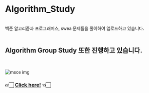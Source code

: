# Algorithm_Study
<br />
백준 알고리즘과 프로그래머스, swea 문제들을 풀이하여 업로드하고 있습니다. 
<br />
<br />

## Algorithm Group Study 또한 진행하고 있습니다.
<br />

![msce img](https://github.com/seoyeon08/Algorithm_Study/assets/66253833/3c4d9a8c-f50e-40f3-ac51-5c8cd64f9699)
<br />

### 👉🏻 [Click here!](https://github.com/MSCE19) 👈🏻
